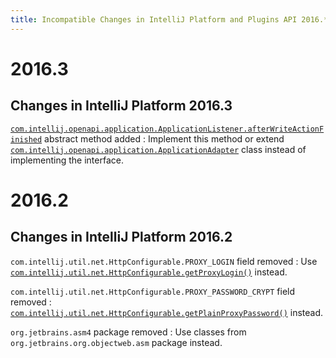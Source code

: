 ```yaml
---
title: Incompatible Changes in IntelliJ Platform and Plugins API 2016.*
---
```


<!--
See the note on how to document new problems on the main page reference_guide/api_changes_list.md 
-->

# 2016.3 

## Changes in IntelliJ Platform 2016.3

[`com.intellij.openapi.application.ApplicationListener.afterWriteActionFinished`](upsource:///platform/core-api/src/com/intellij/openapi/application/ApplicationListener.java?nav=1481:1505:focused&line=45) abstract method added
: Implement this method or extend [`com.intellij.openapi.application.ApplicationAdapter`](upsource:////platform/core-api/src/com/intellij/openapi/application/ApplicationAdapter.java) class instead of implementing the interface.


# 2016.2 

## Changes in IntelliJ Platform 2016.2

`com.intellij.util.net.HttpConfigurable.PROXY_LOGIN` field removed
: Use [`com.intellij.util.net.HttpConfigurable.getProxyLogin()`](upsource:///platform/platform-api/src/com/intellij/util/net/HttpConfigurable.java) instead.

`com.intellij.util.net.HttpConfigurable.PROXY_PASSWORD_CRYPT` field removed
: [`com.intellij.util.net.HttpConfigurable.getPlainProxyPassword()`](upsource:///platform/platform-api/src/com/intellij/util/net/HttpConfigurable.java) instead.

`org.jetbrains.asm4` package removed
: Use classes from `org.jetbrains.org.objectweb.asm` package instead.